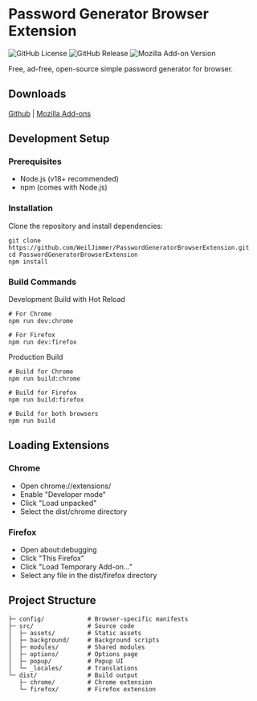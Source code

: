 # Password Generator Browser Extension

![GitHub License](https://img.shields.io/github/license/WeilJimmer/PasswordGeneratorBrowserExtension)
![GitHub Release](https://img.shields.io/github/v/release/WeilJimmer/PasswordGeneratorBrowserExtension)
![Mozilla Add-on Version](https://img.shields.io/amo/v/wbft-password-generator?color=FD513C)

Free, ad-free, open-source simple password generator for browser.

## Downloads

[Github](https://github.com/WeilJimmer/PasswordGeneratorBrowserExtension/releases) | [Mozilla Add-ons](https://addons.mozilla.org/zh-TW/firefox/addon/wbft-password-generator/)

## Development Setup

### Prerequisites

- Node.js (v18+ recommended)
- npm (comes with Node.js)

### Installation

Clone the repository and install dependencies:

```
git clone https://github.com/WeilJimmer/PasswordGeneratorBrowserExtension.git
cd PasswordGeneratorBrowserExtension
npm install
```

### Build Commands

Development Build with Hot Reload

```
# For Chrome
npm run dev:chrome

# For Firefox
npm run dev:firefox
```

Production Build

```
# Build for Chrome
npm run build:chrome

# Build for Firefox
npm run build:firefox

# Build for both browsers
npm run build
```

## Loading Extensions

### Chrome

- Open chrome://extensions/
- Enable "Developer mode"
- Click "Load unpacked"
- Select the dist/chrome directory

### Firefox

- Open about:debugging
- Click "This Firefox"
- Click "Load Temporary Add-on..."
- Select any file in the dist/firefox directory

## Project Structure

```
├─ config/            # Browser-specific manifests
├─ src/               # Source code
│  ├─ assets/         # Static assets
│  ├─ background/     # Background scripts
│  ├─ modules/        # Shared modules
│  ├─ options/        # Options page
│  ├─ popup/          # Popup UI
│  └─ _locales/       # Translations
└─ dist/              # Build output
   ├─ chrome/         # Chrome extension
   └─ firefox/        # Firefox extension
```

